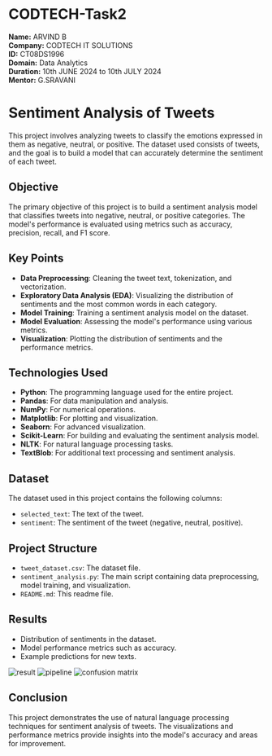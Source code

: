 # CODTECH-Task2

**Name:** ARVIND B  
**Company:** CODTECH IT SOLUTIONS  
**ID:** CT08DS1996  
**Domain:** Data Analytics  
**Duration:** 10th JUNE 2024 to 10th JULY 2024  
**Mentor:** G.SRAVANI  

# Sentiment Analysis of Tweets

This project involves analyzing tweets to classify the emotions expressed in them as negative, neutral, or positive. The dataset used consists of tweets, and the goal is to build a model that can accurately determine the sentiment of each tweet.

## Objective

The primary objective of this project is to build a sentiment analysis model that classifies tweets into negative, neutral, or positive categories. The model's performance is evaluated using metrics such as accuracy, precision, recall, and F1 score.

## Key Points

- **Data Preprocessing**: Cleaning the tweet text, tokenization, and vectorization.
- **Exploratory Data Analysis (EDA)**: Visualizing the distribution of sentiments and the most common words in each category.
- **Model Training**: Training a sentiment analysis model on the dataset.
- **Model Evaluation**: Assessing the model's performance using various metrics.
- **Visualization**: Plotting the distribution of sentiments and the performance metrics.

## Technologies Used

- **Python**: The programming language used for the entire project.
- **Pandas**: For data manipulation and analysis.
- **NumPy**: For numerical operations.
- **Matplotlib**: For plotting and visualization.
- **Seaborn**: For advanced visualization.
- **Scikit-Learn**: For building and evaluating the sentiment analysis model.
- **NLTK**: For natural language processing tasks.
- **TextBlob**: For additional text processing and sentiment analysis.

## Dataset

The dataset used in this project contains the following columns:

- `selected_text`: The text of the tweet.
- `sentiment`: The sentiment of the tweet (negative, neutral, positive).

## Project Structure

- `tweet_dataset.csv`: The dataset file.
- `sentiment_analysis.py`: The main script containing data preprocessing, model training, and visualization.
- `README.md`: This readme file.

## Results

- Distribution of sentiments in the dataset.
- Model performance metrics such as accuracy.
- Example predictions for new texts.

![result](https://github.com/aren-prime/CODTECH-Task2/assets/132383378/ef0733de-1f56-4424-8eb8-355197312a07)
![pipeline](https://github.com/aren-prime/CODTECH-Task2/assets/132383378/e06d0b3c-ec68-4eda-ac3e-e2a172c519a7)
![confusion matrix](https://github.com/aren-prime/CODTECH-Task2/assets/132383378/ea4f3573-710f-4564-9248-1a3c2bdbade2)


## Conclusion

This project demonstrates the use of natural language processing techniques for sentiment analysis of tweets. The visualizations and performance metrics provide insights into the model's accuracy and areas for improvement.
